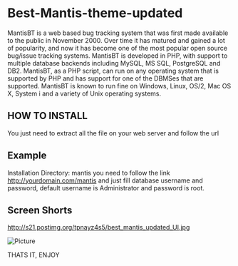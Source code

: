 Best-Mantis-theme-updated
=========================

MantisBT is a web based bug tracking system that was first made available to the public in November 2000. Over time it has matured and gained a lot of popularity, and now it has become one of the most popular open source bug/issue tracking systems. MantisBT is developed in PHP, with support to multiple database backends including MySQL, MS SQL, PostgreSQL and DB2.  MantisBT, as a PHP script, can run on any operating system that is supported by PHP and has support for one of the DBMSes that are supported. MantisBT is known to run fine on Windows, Linux, OS/2, Mac OS X, System i and a variety of Unix operating systems.

HOW TO INSTALL
--------------------------------------------------------------------------------------
You just need to extract all the file on your web server and follow the url 

Example
---------------------------------------------------------------------------------------
Installation Directory: mantis
you need to follow the link http://yourdomain.com/mantis 
and just fill database username and password, default username is Administrator and password is root.

Screen Shorts
---------------------------------------------------------------------------------------
http://s21.postimg.org/tpnayz4s5/best_mantis_updated_UI.jpg

![Picture](http://s21.postimg.org/tpnayz4s5/best_mantis_updated_UI.jpg)



THATS IT, ENJOY
